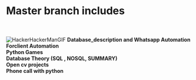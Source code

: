 # Master branch includes<br><br>
![HackerHackerManGIF](https://user-images.githubusercontent.com/66706496/152695203-a83b61cd-9c57-4188-bb06-82f80e0cbc52.gif)
**Database_description and Whatsapp Automation**<br>
**Forclient Automation**<br>
**Python Games**<br>
**Database Theory (SQL , NOSQL, SUMMARY)**<br>
**Open cv projects**<br>
**Phone call with python** <br>
